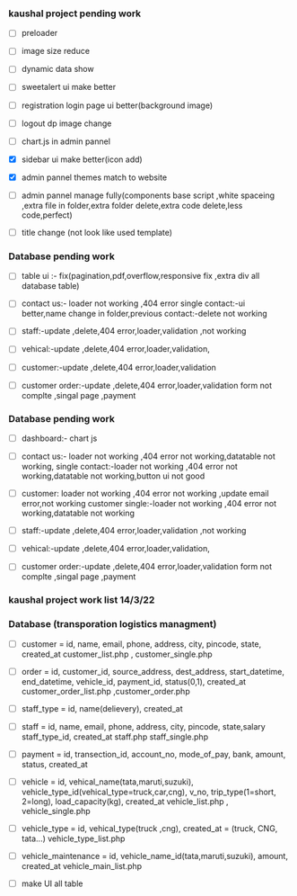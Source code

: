 ### kaushal project pending work

- [ ]  preloader
- [ ]  image size reduce
- [ ]  dynamic data show
- [ ]  sweetalert ui make better
- [ ]  registration login page ui better(background image)
- [ ]  logout dp image change
- [ ]  chart.js in admin pannel
- [X]  sidebar ui make better(icon add)
- [X]  admin pannel themes match to website
- [ ]  admin pannel manage fully(components base script ,white spaceing ,extra file in folder,extra folder delete,extra code delete,less code,perfect)
- [ ]  title change (not look like used template)


### Database pending work

- [ ]  table ui :- fix(pagination,pdf,overflow,responsive fix ,extra div all database table)
- [ ]  contact us:- loader not working ,404 error single contact:-ui better,name change in folder,previous contact:-delete not working 
- [ ]  staff:-update ,delete,404 error,loader,validation ,not working 
- [ ]  vehical:-update ,delete,404 error,loader,validation, 
- [ ]  customer:-update ,delete,404 error,loader,validation
- [ ]  customer order:-update ,delete,404 error,loader,validation form not complte ,singal page ,payment


### Database pending work

- [ ]  dashboard:- chart js 

- [ ]  contact us:- loader not working ,404 error not working,datatable not working, single contact:-loader not working ,404 error not working,datatable not working,button ui not good

- [ ]  customer: loader not working ,404 error not working ,update email error,not working customer single:-loader not working ,404 error not working,datatable not working

- [ ]  staff:-update ,delete,404 error,loader,validation ,not working 
- [ ]  vehical:-update ,delete,404 error,loader,validation, 

- [ ]  customer order:-update ,delete,404 error,loader,validation form not complte ,singal page ,payment

### kaushal project work list 14/3/22
### Database (transporation logistics managment)

<!-- customer -->

- [ ] customer = id, name, email, phone, address, city, pincode, state, created_at
      customer_list.php , customer_single.php

- [ ] order = id, customer_id, source_address, dest_address, start_datetime, end_datetime, vehicle_id, payment_id, status(0,1), created_at
      customer_order_list.php ,customer_order.php

<!-- employee -->

- [ ] staff_type = id, name(delievery), created_at
- [ ] staff = id, name, email, phone, address, city, pincode, state,salary staff_type_id, created_at
      staff.php staff_single.php

- [ ] payment = id, transection_id, account_no, mode_of_pay, bank, amount, status, created_at

<!-- vehicle -->

- [ ] vehicle = id, vehical_name(tata,maruti,suzuki), vehicle_type_id(vehical_type=truck,car,cng), v_no, trip_type(1=short, 2=long), load_capacity(kg), created_at
      vehicle_list.php , vehicle_single.php

- [ ] vehicle_type = id, vehical_type(truck ,cng), created_at = (truck, CNG, tata...)
      vehicle_type_list.php

- [ ] vehicle_maintenance = id, vehicle_name_id(tata,maruti,suzuki), amount, created_at
      vehicle_main_list.php

- [ ] make UI all table

